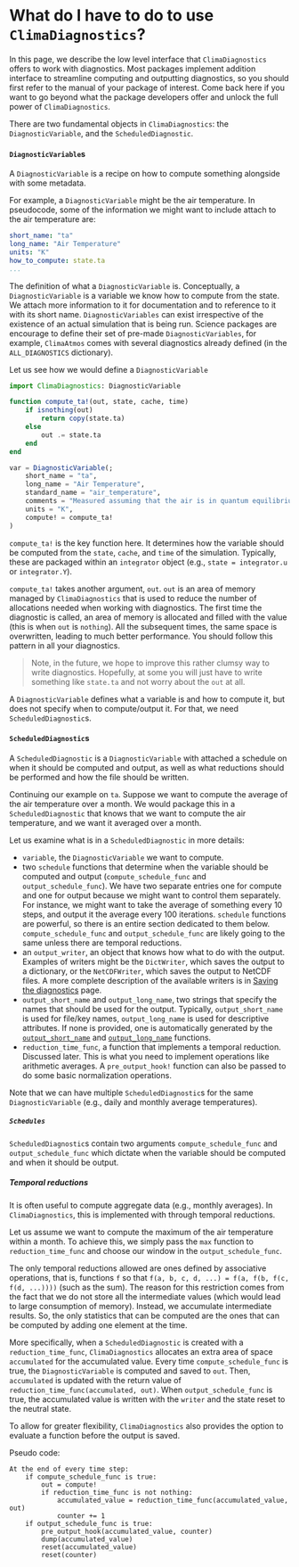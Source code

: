 # What do I have to do to use `ClimaDiagnostics`?

In this page, we describe the low level interface that `ClimaDiagnostics` offers
to work with diagnostics. Most packages implement addition interface to
streamline computing and outputting diagnostics, so you should first refer to
the manual of your package of interest. Come back here if you want to go beyond
what the package developers offer and unlock the full power of
`ClimaDiagnostics`.

There are two fundamental objects in `ClimaDiagnostics`: the
`DiagnosticVariable`, and the `ScheduledDiagnostic`.

#### `DiagnosticVariable`s

A `DiagnosticVariable` is a recipe on how to compute something alongside with
some metadata.

For example, a `DiagnosticVariable` might be the air temperature. In pseudocode,
some of the information we might want to include attach to the air temperature
are:
```yaml
short_name: "ta"
long_name: "Air Temperature"
units: "K"
how_to_compute: state.ta
...
```

The definition of what a `DiagnosticVariable` is. Conceptually, a
`DiagnosticVariable` is a variable we know how to compute from the state. We
attach more information to it for documentation and to reference to it with its
short name. `DiagnosticVariables` can exist irrespective of the existence of an
actual simulation that is being run. Science packages are encourage to define
their set of pre-made `DiagnosticVariables`, for example, `ClimaAtmos` comes with
several diagnostics already defined (in the `ALL_DIAGNOSTICS` dictionary).

Let us see how we would define a `DiagnosticVariable`
```julia
import ClimaDiagnostics: DiagnosticVariable

function compute_ta!(out, state, cache, time)
    if isnothing(out)
        return copy(state.ta)
    else
        out .= state.ta
    end
end

var = DiagnosticVariable(;
    short_name = "ta",
    long_name = "Air Temperature",
    standard_name = "air_temperature",
    comments = "Measured assuming that the air is in quantum equilibrium with the metaverse",
    units = "K",
    compute! = compute_ta!
)
```

`compute_ta!` is the key function here. It determines how the variable should be
computed from the `state`, `cache`, and `time` of the simulation. Typically,
these are packaged within an `integrator` object (e.g., `state = integrator.u`
or `integrator.Y`).

`compute_ta!` takes another argument, `out`. `out` is an area of memory managed
by `ClimaDiagnostics` that is used to reduce the number of allocations needed
when working with diagnostics. The first time the diagnostic is called, an area
of memory is allocated and filled with the value (this is when `out` is
`nothing`). All the subsequent times, the same space is overwritten, leading to
much better performance. You should follow this pattern in all your diagnostics.

> Note, in the future, we hope to improve this rather clumsy way to write
> diagnostics. Hopefully, at some you will just have to write something like
> `state.ta` and not worry about the `out` at all.

A `DiagnosticVariable` defines what a variable is and how to compute it, but
does not specify when to compute/output it. For that, we need
`ScheduledDiagnostic`s.

#### `ScheduledDiagnostic`s

A `ScheduledDiagnostic` is a `DiagnosticVariable` with attached a schedule on
when it should be computed and output, as well as what reductions should be
performed and how the file should be written.

Continuing our example on `ta`. Suppose we want to compute the average of the
air temperature over a month. We would package this in a `ScheduledDiagnostic`
that knows that we want to compute the air temperature, and we want it averaged
over a month.

Let us examine what is in a `ScheduledDiagnostic` in more details:
- `variable`, the `DiagnosticVariable` we want to compute.
- two `schedule` functions that determine when the variable should be computed
  and output (`compute_schedule_func` and `output_schedule_func`). We have two
  separate entries one for compute and one for output because we might want to
  control them separately. For instance, we might want to take the average of
  something every 10 steps, and output it the average every 100 iterations.
  `schedule` functions are powerful, so there is an entire section dedicated to
  them below. `compute_schedule_func` and `output_schedule_func` are likely
  going to the same unless there are temporal reductions.
- an `output_writer`, an object that knows how what to do with the output.
  Examples of writers might be the `DictWriter`, which saves the output to a
  dictionary, or the `NetCDFWriter`, which saves the output to NetCDF files. A
  more complete description of the available writers is in [Saving the
  diagnostics](@ref) page.
- `output_short_name` and `output_long_name`, two strings that specify the names
  that should be used for the output. Typically, `output_short_name` is used for
  file/key names, `output_long_name` is used for descriptive attributes. If none
  is provided, one is automatically generated by the [`output_short_name`](@ref)
  and [`output_long_name`](@ref) functions.
- `reduction_time_func`, a function that implements a temporal reduction.
  Discussed later. This is what you need to implement operations like arithmetic
  averages. A `pre_output_hook!` function can also be passed to do some basic
  normalization operations.

Note that we can have multiple `ScheduledDiagnostic`s for the same
`DiagnosticVariable` (e.g., daily and monthly average temperatures).

##### `Schedules`

`ScheduledDiagnostic`s contain two arguments `compute_schedule_func` and
`output_schedule_func` which dictate when the variable should be computed and
when it should be output.

##### Temporal reductions

It is often useful to compute aggregate data (e.g., monthly averages). In
`ClimaDiagnostics`, this is implemented with through temporal reductions.

Let us assume we want to compute the maximum of the air temperature within a
month. To achieve this, we simply pass the `max` function to
`reduction_time_func` and choose our window in the `output_schedule_func`.

The only temporal reductions allowed are ones defined by associative operations,
that is, functions `f` so that `f(a, b, c, d, ...) = f(a, f(b, f(c, f(d,
...))))` (such as the sum). The reason for this restriction comes from the fact
that we do not store all the intermediate values (which would lead to large
consumption of memory). Instead, we accumulate intermediate results. So, the
only statistics that can be computed are the ones that can be computed by adding
one element at the time.

More specifically, when a `ScheduledDiagnostic` is created with a
`reduction_time_func`, `ClimaDiagnostics` allocates an extra area of space
`accumulated` for the accumulated value. Every time `compute_schedule_func` is
true, the `DiagnosticVariable` is computed and saved to `out`. Then,
`accumulated` is updated with the return value of
`reduction_time_func(accumulated, out)`. When `output_schedule_func` is true,
the accumulated value is written with the `writer` and the state reset to the
neutral state.

To allow for greater flexibility, `ClimaDiagnostics` also provides the option to
evaluate a function before the output is saved.

Pseudo code:
```
At the end of every time step:
    if compute_schedule_func is true:
        out = compute!
        if reduction_time_func is not nothing:
            accumulated_value = reduction_time_func(accumulated_value, out)
            counter += 1
    if output_schedule_func is true:
        pre_output_hook(accumulated_value, counter)
        dump(accumulated_value)
        reset(accumulated_value)
        reset(counter)
```



